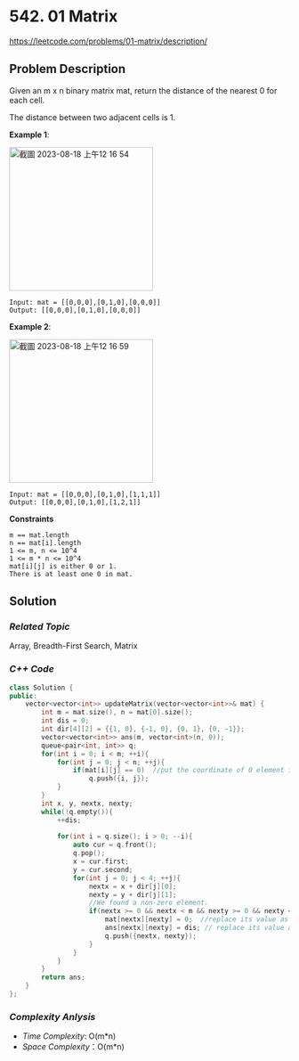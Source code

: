 # 542. 01 Matrix
https://leetcode.com/problems/01-matrix/description/

## Problem Description

Given an m x n binary matrix mat, return the distance of the nearest 0 for each cell.

The distance between two adjacent cells is 1.

**Example 1**:

<img width="258" alt="截圖 2023-08-18 上午12 16 54" src="https://github.com/Eddiecc06/LeetCode/assets/18256877/01710d3f-a173-4877-82a0-089109d9534f">

```
Input: mat = [[0,0,0],[0,1,0],[0,0,0]]
Output: [[0,0,0],[0,1,0],[0,0,0]]
```
**Example 2**:

<img width="258" alt="截圖 2023-08-18 上午12 16 59" src="https://github.com/Eddiecc06/LeetCode/assets/18256877/4e259f78-e1c3-4149-baaa-ca92f283ff41">

```
Input: mat = [[0,0,0],[0,1,0],[1,1,1]]
Output: [[0,0,0],[0,1,0],[1,2,1]]
```

**Constraints**
```
m == mat.length
n == mat[i].length
1 <= m, n <= 10^4
1 <= m * n <= 10^4
mat[i][j] is either 0 or 1.
There is at least one 0 in mat.
```

## Solution

### _Related Topic_
   Array, Breadth-First Search, Matrix

### _C++ Code_
```cpp
class Solution {
public:
    vector<vector<int>> updateMatrix(vector<vector<int>>& mat) {
        int m = mat.size(), n = mat[0].size();
        int dis = 0;
        int dir[4][2] = {{1, 0}, {-1, 0}, {0, 1}, {0, -1}};
        vector<vector<int>> ans(m, vector<int>(n, 0));
        queue<pair<int, int>> q;
        for(int i = 0; i < m; ++i){
            for(int j = 0; j < n; ++j){
                if(mat[i][j] == 0)  //put the coordinate of 0 element into the queue
                    q.push({i, j});
            }
        }
        int x, y, nextx, nexty;
        while(!q.empty()){
            ++dis;
        
            for(int i = q.size(); i > 0; --i){
                auto cur = q.front();
                q.pop();
                x = cur.first;
                y = cur.second;
                for(int j = 0; j < 4; ++j){
                    nextx = x + dir[j][0];
                    nexty = y + dir[j][1];
                    //We found a non-zero element.
                    if(nextx >= 0 && nextx < m && nexty >= 0 && nexty < n && mat[nextx][nexty]){
                        mat[nextx][nexty] = 0;  //replace its value as 0 so that we won't visit it again
                        ans[nextx][nexty] = dis; // replace its value as the distance of the nearest 0 in the answer matrix
                        q.push({nextx, nexty});
                    }
                }
            }
        }
        return ans;
    }
};
```

### _Complexity Anlysis_
- _Time Complexity_: O(m*n)
- _Space Complexity_：O(m*n)
